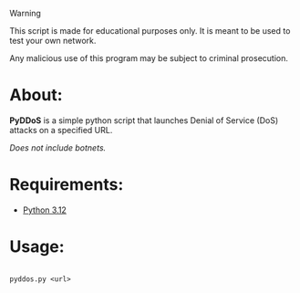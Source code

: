 > [!WARNING]
> This script is made for educational purposes only. It is meant to be used to test your own network.
> 
> Any malicious use of this program may be subject to criminal prosecution.

# About:

**PyDDoS** is a simple python script that launches Denial of Service (DoS) attacks on a specified URL.

_Does not include botnets._

# Requirements:

- [Python 3.12](https://www.python.org/downloads/)

# Usage:
######
    pyddos.py <url>
